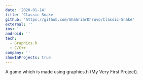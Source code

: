 ```yaml
---
date: '2020-01-14'
title: 'Classic Snake'
github: 'https://github.com/ShahriarDhruvo/Classic-Snake'
external: ''
ios: ''
android: ''
tech:
  - Graphics.h
  - C/C++
company: ''
showInProjects: true
---
```


A game which is made using graphics.h (My Very First Project).
